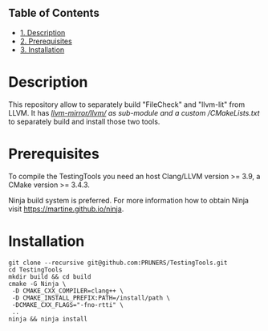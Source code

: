 <div id="table-of-contents">
<h2>Table of Contents</h2>
<div id="text-table-of-contents">
<ul>
<li><a href="#org4065b61">1. Description</a></li>
<li><a href="#orgcc1f283">2. Prerequisites</a></li>
<li><a href="#orgddb6717">3. Installation</a></li>
</ul>
</div>
</div>


<a id="org4065b61"></a>

# Description

This repository allow to separately build "FileCheck" and "llvm-lit"
from LLVM. It has *[llvm-mirror/llvm/](https://github.com/llvm-mirror/llvm.git) as sub-module and a custom
/CMakeLists.txt* to separately build and install those two tools.


<a id="orgcc1f283"></a>

# Prerequisites

To compile the TestingTools you need an host Clang/LLVM version >= 3.9, a
CMake version >= 3.4.3.

Ninja build system is preferred. For more information how to obtain
Ninja visit <https://martine.github.io/ninja>.


<a id="orgddb6717"></a>

# Installation

    git clone --recursive git@github.com:PRUNERS/TestingTools.git
    cd TestingTools
    mkdir build && cd build
    cmake -G Ninja \
     -D CMAKE_CXX_COMPILER=clang++ \
     -D CMAKE_INSTALL_PREFIX:PATH=/install/path \
     -DCMAKE_CXX_FLAGS="-fno-rtti" \
     ..
    ninja && ninja install
